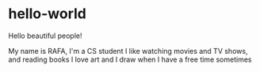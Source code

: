 # hello-world
Hello beautiful people!

My name is RAFA, I'm a CS student
I like watching movies and TV shows, and reading books
I love art and I draw when I have a free time sometimes
